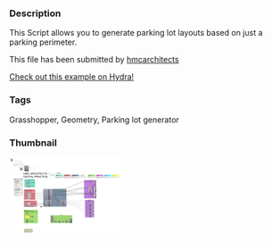 ### Description 
This Script allows you to generate parking lot layouts based on just a parking perimeter.

This file has been submitted by [hmcarchitects](https://github.com/hmcarchitects)

[Check out this example on Hydra!](http://hydrashare.github.io/hydra/viewer?owner=hmcarchitects&fork=hydra&id=GH_G_Parking_Lot_Generator)
### Tags 
Grasshopper, Geometry, Parking lot generator
### Thumbnail 
![Screenshot](https://raw.githubusercontent.com/hmcarchitects/hydra/master/GH_G_Parking_Lot_Generator/thumbnail.png)

